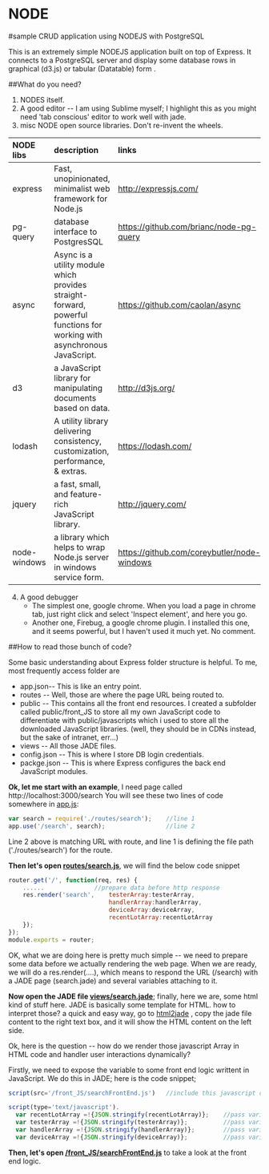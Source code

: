 NODE
====

#sample CRUD application using NODEJS with PostgreSQL


This is an extremely simple NODEJS application built on top of Express. It connects to a PostgreSQL server and display some database rows in 
graphical (d3.js) or tabular (Datatable) form .

##What do you need?
1. NODES itself. 
2. A good editor -- I am using Sublime myself; I highlight this as you might need 'tab conscious' editor to work well with jade.
3. misc NODE open source libraries. Don't re-invent the wheels.

| NODE libs  | description | links |
| :------------ |:------------| :------------|
| express       | Fast, unopinionated, minimalist web framework for Node.js                                                               | http://expressjs.com/ |
| pg-query      | database interface to PostgresSQL                                                                                       | https://github.com/brianc/node-pg-query |
| async         | Async is a utility module which provides straight-forward, powerful functions for working with asynchronous JavaScript. | https://github.com/caolan/async |
| d3            | a JavaScript library for manipulating documents based on data.                                                          | http://d3js.org/ |
| lodash        | A utility library delivering consistency, customization, performance, & extras.                                         | https://lodash.com/ |
| jquery        | a fast, small, and feature-rich JavaScript library.                                                                     | http://jquery.com/ |
| node-windows  | a library which helps to wrap Node.js server in windows service form.                                                   | https://github.com/coreybutler/node-windows |

4. A good debugger 
	- The simplest one, google chrome. When you load a page in chrome tab, just right click and select 'Inspect element', and here you go.
	- Another one, Firebug, a google chrome plugin. I installed this one, and it seems powerful, but I haven't used it much yet. No comment.

##How to read those bunch of code?

Some basic understanding about Express folder structure is helpful. To me, most frequently access folder are 

- app.json-- This is like an entry point.
- routes  -- Well, those are where the page URL being routed to.
- public  -- This contains all the front end resources. I created a subfolder called public/front_JS to store all my own JavaScript code to differentiate with
				public/javascripts which i used to store all the downloaded JavaScript libraries. (well, they should be in CDNs instead, but the sake of intranet, err...)  	   
- views -- All those JADE files.
- config.json -- This is where I store DB login credentials.
- packge.json -- This is where Express configures the back end JavaScript modules.

**Ok, let me start with an example**, I need page called http://localhost:3000/search
You will see these two lines of code somewhere in [app.js](https://github.com/whoissqr/NODE/blob/master/app.js):

```JavaScript
var search = require('./routes/search');    //line 1
app.use('/search', search);                 //line 2
```

Line 2 above is matching URL with route, and line 1 is defining the file path ('./routes/search') for the route.

**Then let's open [routes/search.js](https://github.com/whoissqr/NODE/blob/master/routes/search.js)**, we will find the below code snippet

```JavaScript
router.get('/', function(req, res) {
	......              //prepare data before http response
	res.render('search', 	testerArray:testerArray, 
							handlerArray:handlerArray, 
							deviceArray:deviceArray, 
							recentLotArray:recentLotArray
	});								
});
module.exports = router;
```
OK, what we are doing here is pretty much simple -- we need to prepare some data before we actually rendering the web page.
When we are ready, we will do a res.render(....), which means to respond the URL (/search) with a JADE page (search.jade) and several variables attaching to it.

**Now open the JADE file [views/search.jade](https://github.com/whoissqr/NODE/blob/master/views/search.jade)**; finally, here we are, some html kind of stuff here. JADE is basically some template for HTML. how to interpret those? a quick and easy way, go to [html2jade](http://html2jade.org/) , copy the jade file content to the right text box, and it will show the HTML content on the left side.  

Ok, here is the question -- how do we render those javascript Array in HTML code and handler user interactions dynamically?

Firstly, we need to expose the variable to some front end logic writtent in JavaScript. We do this in JADE; here is the code snippet; 
```JavaScript
script(src='/front_JS/searchFrontEnd.js')   //include this javascript code in jade

script(type='text/javascript').
  var recentLotArray =!{JSON.stringify(recentLotArray)};    //pass variable to javascript code
  var testerArray =!{JSON.stringify(testerArray)};          //pass variable to javascript code
  var handlerArray =!{JSON.stringify(handlerArray)};        //pass variable to javascript code
  var deviceArray =!{JSON.stringify(deviceArray)};          //pass variable to javascript code
```
	
**Then, let's open [/front_JS/searchFrontEnd.js](https://github.com/whoissqr/NODE/blob/master/public/front_JS/searchFrontEnd.js)** to take a look at the front end logic.
	
	